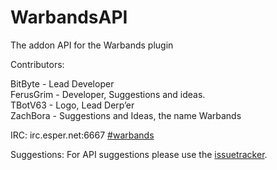WarbandsAPI
===========

The addon API for the Warbands plugin

Contributors:

BitByte	- Lead Developer  
FerusGrim - Developer, Suggestions and ideas.  
TBotV63	-	Logo, Lead Derp’er  
ZachBora - Suggestions and Ideas, the name Warbands  

IRC: irc.esper.net:6667 [#warbands](http://webchat.esper.net/?nick=User...&channels=warbands&fg_color=000000&fg_sec_color=0078FF&bg_color=B4B4B4&prompt=1)

Suggestions: For API suggestions please use the [issuetracker](https://github.com/Byte-Lab/WarbandsAPI/issues).

